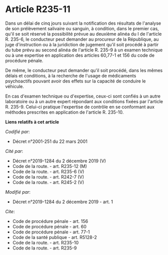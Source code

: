 # Article R235-11

Dans un délai de cinq jours suivant la notification des résultats de l'analyse de son prélèvement salivaire ou sanguin, à
condition, dans le premier cas, qu'il se soit réservé la possibilité prévue au deuxième alinéa du I de l'article R. 235-6, le
conducteur peut demander au procureur de la République, au juge d'instruction ou à la juridiction de jugement qu'il soit
procédé à partir du tube prévu au second alinéa de l'article R. 235-9 à un examen technique ou à une expertise en application
des articles 60,77-1 et 156 du code de procédure pénale.

De même, le conducteur peut demander qu'il soit procédé, dans les mêmes délais et conditions, à la recherche de l'usage de
médicaments psychoactifs pouvant avoir des effets sur la capacité de conduire le véhicule.

En cas d'examen technique ou d'expertise, ceux-ci sont confiés à un autre laboratoire ou à un autre expert répondant aux
conditions fixées par l'article R. 235-9. Celui-ci pratique l'expertise de contrôle en se conformant aux méthodes prescrites
en application de l'article R. 235-10.

**Liens relatifs à cet article**

_Codifié par_:

  - Décret n°2001-251 du 22 mars 2001

_Cité par_:

  - Décret n°2019-1284 du 2 décembre 2019 (V)
  - Code de la route. - art. R235-12 (M)
  - Code de la route. - art. R235-6 (V)
  - Code de la route. - art. R242-7 (V)
  - Code de la route. - art. R245-2 (V)

_Modifié par_:

  - Décret n°2019-1284 du 2 décembre 2019 - art. 1

_Cite_:

  - Code de procédure pénale - art. 156
  - Code de procédure pénale - art. 60
  - Code de procédure pénale - art. 77-1
  - Code de la santé publique - art. R5128-2
  - Code de la route. - art. R235-10
  - Code de la route. - art. R235-9
